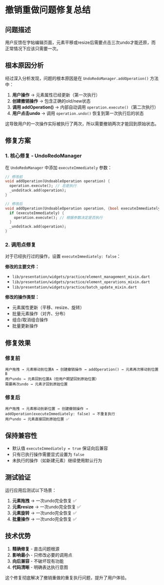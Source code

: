 # 撤销重做问题修复总结

## 问题描述
用户反馈在字帖编辑页面，元素平移或resize后需要点击三次undo才能还原，而正常情况下应该只需要一次。

## 根本原因分析
经过深入分析发现，问题的根本原因是在 `UndoRedoManager.addOperation()` 方法中：

1. **用户操作** → 元素属性已经更新（第一次执行）
2. **创建撤销操作** → 包含正确的old/new状态
3. **调用 addOperation()** → 内部自动调用 `operation.execute()`（第二次执行）
4. **用户点击undo** → 调用 `operation.undo()` 恢复到第一次执行后的状态

这导致用户的一次操作实际被执行了两次，所以需要撤销两次才能回到原始状态。

## 修复方案

### 1. 核心修复 - UndoRedoManager
在 `UndoRedoManager` 中添加 `executeImmediately` 参数：

```dart
// 修改前
void addOperation(UndoableOperation operation) {
  operation.execute(); // 总是执行
  _undoStack.add(operation);
}

// 修改后  
void addOperation(UndoableOperation operation, {bool executeImmediately = true}) {
  if (executeImmediately) {
    operation.execute(); // 根据参数决定是否执行
  }
  _undoStack.add(operation);
}
```

### 2. 调用点修复
对于已经执行过的操作，设置 `executeImmediately: false`：

**修改的主要文件：**
- `lib/presentation/widgets/practice/element_management_mixin.dart`
- `lib/presentation/widgets/practice/element_operations_mixin.dart` 
- `lib/presentation/widgets/practice/batch_update_mixin.dart`

**修改的操作类型：**
- 元素属性更新（平移、resize、旋转）
- 批量元素操作（对齐、分布）
- 组合/取消组合操作
- 批量更新操作

## 修复效果

### 修复前
```
用户拖拽 → 元素移动到位置A → 创建撤销操作 → addOperation() → 元素再次移动到位置B
用户undo → 元素回到位置A（但用户期望回到原始位置）
需要再次undo → 元素才回到原始位置
```

### 修复后
```
用户拖拽 → 元素移动到新位置 → 创建撤销操作 → addOperation(executeImmediately: false) → 不重复执行
用户undo → 元素直接回到原始位置 ✅
```

## 保持兼容性
- 默认值 `executeImmediately = true` 保证向后兼容
- 只有已执行操作需要显式设置为 `false`
- 未执行的操作（如新建元素）继续使用默认行为

## 测试验证
运行应用后测试以下场景：
1. **元素拖拽** → 一次undo完全恢复 ✅
2. **元素resize** → 一次undo完全恢复 ✅  
3. **元素旋转** → 一次undo完全恢复 ✅
4. **批量操作** → 一次undo完全恢复 ✅

## 技术优势
1. **精确修复** - 直击问题根源
2. **影响最小** - 只修改必要的调用点
3. **向后兼容** - 不破坏现有功能
4. **代码清晰** - 明确表达执行意图

这个修复彻底解决了撤销重做的重复执行问题，提升了用户体验。 
